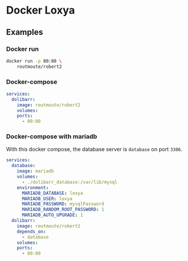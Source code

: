 # Docker Loxya


## Examples

### Docker run

```sh
docker run -p 80:80 \
    routmoute/robert2
```

### Docker-compose

```yaml
services:
  dolibarr:
    image: routmoute/robert2
    volumes:
    ports:
      - 80:80
```

### Docker-compose with mariadb

With this docker compose, the database server is `database` on port `3306`.

```yaml
services:
  database:
    image: mariadb
    volumes:
      - ./dolibarr_database:/var/lib/mysql
    environment:
      MARIADB_DATABASE: loxya
      MARIADB_USER: loxya
      MARIADB_PASSWORD: mysqlPassword
      MARIADB_RANDOM_ROOT_PASSWORD: 1
      MARIADB_AUTO_UPGRADE: 1
  dolibarr:
    image: routmoute/robert2
    depends_on:
      - database
    volumes:
    ports:
      - 80:80
```
